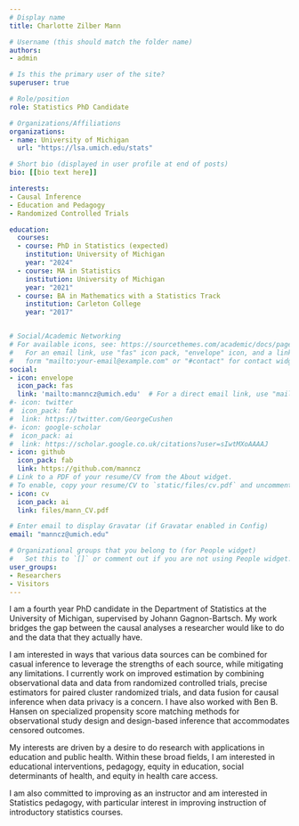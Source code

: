 ```yaml
---
# Display name
title: Charlotte Zilber Mann

# Username (this should match the folder name)
authors:
- admin

# Is this the primary user of the site?
superuser: true

# Role/position
role: Statistics PhD Candidate

# Organizations/Affiliations
organizations:
- name: University of Michigan
  url: "https://lsa.umich.edu/stats"

# Short bio (displayed in user profile at end of posts)
bio: [[bio text here]]

interests:
- Causal Inference
- Education and Pedagogy
- Randomized Controlled Trials

education:
  courses:
  - course: PhD in Statistics (expected)
    institution: University of Michigan
    year: "2024"
  - course: MA in Statistics
    institution: University of Michigan
    year: "2021"
  - course: BA in Mathematics with a Statistics Track
    institution: Carleton College
    year: "2017"


# Social/Academic Networking
# For available icons, see: https://sourcethemes.com/academic/docs/page-builder/#icons
#   For an email link, use "fas" icon pack, "envelope" icon, and a link in the
#   form "mailto:your-email@example.com" or "#contact" for contact widget.
social:
- icon: envelope
  icon_pack: fas
  link: 'mailto:manncz@umich.edu'  # For a direct email link, use "mailto:test@example.org".
#- icon: twitter
#  icon_pack: fab
#  link: https://twitter.com/GeorgeCushen
#- icon: google-scholar
#  icon_pack: ai
#  link: https://scholar.google.co.uk/citations?user=sIwtMXoAAAAJ
- icon: github
  icon_pack: fab
  link: https://github.com/manncz
# Link to a PDF of your resume/CV from the About widget.
# To enable, copy your resume/CV to `static/files/cv.pdf` and uncomment the lines below.
- icon: cv
  icon_pack: ai
  link: files/mann_CV.pdf

# Enter email to display Gravatar (if Gravatar enabled in Config)
email: "manncz@umich.edu"

# Organizational groups that you belong to (for People widget)
#   Set this to `[]` or comment out if you are not using People widget.
user_groups:
- Researchers
- Visitors
---
```


I am a fourth year PhD candidate in the Department of Statistics at the University of Michigan, supervised by Johann Gagnon-Bartsch. My work bridges the gap between the causal analyses a researcher would like to do and the data that they actually have.

I am interested in ways that various data sources can be combined for casual inference to leverage the strengths of each source, while mitigating any limitations. I currently work on improved estimation by combining observational data and data from randomized controlled trials, precise estimators for paired cluster randomized trials, and data fusion for causal inference when data privacy is a concern. I have also worked with Ben B. Hansen on specialized propensity score matching methods for observational study design and design-based inference that accommodates censored outcomes.

My interests are driven by a desire to do research with applications in education and public health. Within these broad fields, I am interested in educational interventions, pedagogy, equity in education, social determinants of health, and equity in health care access.

I am also committed to improving as an instructor and am interested in Statistics pedagogy, with particular interest in improving instruction of introductory statistics courses.

